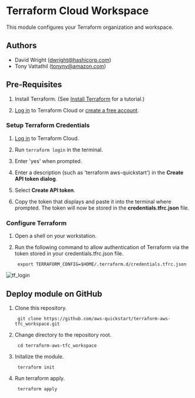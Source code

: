 
# Terraform Cloud Workspace
This module configures your Terraform organization and workspace.

## Authors
- David Wright (dwright@hashicorp.com)
- Tony Vattathil (tonynv@amazon.com)

## Pre-Requisites
1. Install Terraform. (See [Install Terraform](https://learn.hashicorp.com/tutorials/terraform/install-cli) for a tutorial.)

2. [Log in](https://app.terraform.io/) to Terraform Cloud or [create a free account](https://app.terraform.io/signup/account).


### Setup Terraform Credentials
1. [Log in](https://app.terraform.io/) to Terraform Cloud.

2. Run `terraform login` in the terminal.
3. Enter 'yes' when prompted.
4. Enter a description (such as 'terraform aws-quickstart') in the **Create API token dialog**.
5. Select **Create API token**.
6. Copy the token that displays and paste it into the terminal where prompted. The token will now be stored in the **credentials.tfrc.json** file.

### Configure Terraform
1. Open a shell on your workstation.
2. Run the following command to allow authentication of Terraform via the token stored in your credentials.tfrc.json file.

        export TERRAFORM_CONFIG=$HOME/.terraform.d/credentials.tfrc.json


![tf_login](https://user-images.githubusercontent.com/5912128/94082035-da803f80-fdb4-11ea-902c-e4aa1003ac22.gif)

## Deploy module on GitHub
1. Clone this repository.

        git clone https://github.com/aws-quickstart/terraform-aws-tfc_workspace.git

2. Change directory to the repository root.

        cd terraform-aws-tfc_workspace

3. Initalize the module.

        terraform init

4. Run terraform apply.

        terraform apply

